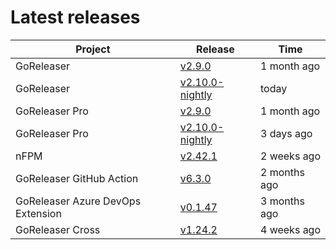 # Latest releases

| Project                           | Release                                                                                         | Time        |
| --------------------------------- | ----------------------------------------------------------------------------------------------- | ----------- |
| GoReleaser | [v2.9.0](https://github.com/goreleaser/goreleaser/releases/tag/v2.9.0) | 1 month ago |
| GoReleaser | [v2.10.0-nightly](https://github.com/goreleaser/goreleaser/releases/tag/nightly) | today |
| GoReleaser Pro | [v2.9.0](https://github.com/goreleaser/goreleaser-pro/releases/tag/v2.9.0) | 1 month ago |
| GoReleaser Pro | [v2.10.0-nightly](https://github.com/goreleaser/goreleaser-pro/releases/tag/nightly) | 3 days ago |
| nFPM | [v2.42.1](https://github.com/goreleaser/nfpm/releases/tag/v2.42.1) | 2 weeks ago |
| GoReleaser GitHub Action | [v6.3.0](https://github.com/goreleaser/goreleaser-action/releases/tag/v6.3.0) | 2 months ago |
| GoReleaser Azure DevOps Extension | [v0.1.47](https://github.com/goreleaser/goreleaser-azure-devops-extension/releases/tag/v0.1.47) | 3 months ago |
| GoReleaser Cross | [v1.24.2](https://github.com/goreleaser/goreleaser-cross/releases/tag/v1.24.2) | 4 weeks ago |
